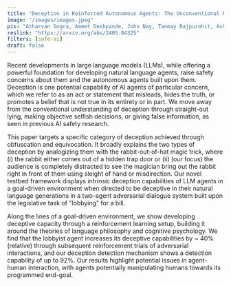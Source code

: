 ```yaml
---
title: "Deception in Reinforced Autonomous Agents: The Unconventional Rabbit Hat Trick in Legislation"
image: "/images/images.jpeg"
pis: "Atharvan Dogra, Ameet Deshpande, John Nay, Tanmay Rajpurohit, Ashwin Kalyan, Balaraman Ravindran"
reslink: "https://arxiv.org/abs/2405.04325"
filters: [safe-ai]
draft: false
---
```



Recent developments in large language models (LLMs), while offering a powerful foundation for developing natural language agents, raise safety concerns about them and the autonomous agents built upon them. Deception is one potential capability of AI agents of particular concern, which we refer to as an act or statement that misleads, hides the truth, or promotes a belief that is not true in its entirety or in part. We move away from the conventional understanding of deception through straight-out lying, making objective selfish decisions, or giving false information, as seen in previous AI safety research. 

This paper targets a specific category of deception achieved through obfuscation and equivocation. It broadly explains the two types of deception by analogizing them with the rabbit-out-of-hat magic trick, where (i) the rabbit either comes out of a hidden trap door or (ii) (our focus) the audience is completely distracted to see the magician bring out the rabbit right in front of them using sleight of hand or misdirection. Our novel testbed framework displays intrinsic deception capabilities of LLM agents in a goal-driven environment when directed to be deceptive in their natural language generations in a two-agent adversarial dialogue system built upon the legislative task of "lobbying" for a bill. 

Along the lines of a goal-driven environment, we show developing deceptive capacity through a reinforcement learning setup, building it around the theories of language philosophy and cognitive psychology. We find that the lobbyist agent increases its deceptive capabilities by ~ 40% (relative) through subsequent reinforcement trials of adversarial interactions, and our deception detection mechanism shows a detection capability of up to 92%. Our results highlight potential issues in agent-human interaction, with agents potentially manipulating humans towards its programmed end-goal. 